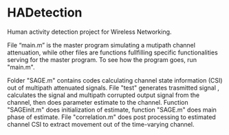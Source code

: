 # HADetection
Human activity detection project for Wireless Networking.

File “main.m” is the master program simulating a mutipath channel attenuation, while other files are functions fullfilling specific functionalities serving for the master program. To see how the program goes, run "main.m".

Folder "SAGE.m" contains codes calculating channel state information (CSI) out of multipath attenuated signals. File "test" generates trasmitted signal , calculates the signal and multipath corrupted output signal from the channel, then does parameter estimate to the channel. Function "SAGEinit.m" does initialization of estimate, function "SAGE.m" does main phase of estimate. File "correlation.m" does post processing to estimated channel CSI to extract movement out of the time-varying channel.
